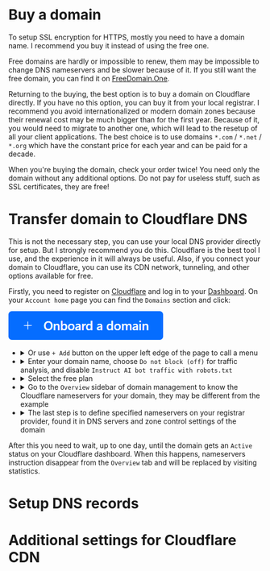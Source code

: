 # Buy a domain

To setup SSL encryption for HTTPS, mostly you need to have a domain name.
I recommend you buy it instead of using the free one.

Free domains are hardly or impossible to renew, them may be impossible to change DNS nameservers and be
slower because of it.
If you still want the free domain, you can find it on [FreeDomain.One](https://freedomain.one/).

Returning to the buying, the best option is to buy a domain on Cloudflare directly.
If you have no this option, you can buy it from your local registrar.
I recommend you avoid internationalized or modern domain zones because their renewal cost may be much bigger than for the first year.
Because of it, you would need to migrate to another one, which will lead to the resetup of all your client applications.
The best choice is to use domains `*.com` / `*.net` / `*.org` which have the constant price for each year and can be paid for a decade.

When you're buying the domain, check your order twice!
You need only the domain without any additional options.
Do not pay for useless stuff, such as SSL certificates, they are free!

# Transfer domain to Cloudflare DNS

This is not the necessary step, you can use your local DNS provider directly for setup.
But I strongly recommend you do this.
Cloudflare is the best tool I use, and the experience in it will always be useful.
Also, if you connect your domain to Cloudflare, you can use its CDN network, tunneling, and other options available for free.

Firstly, you need to register on [Cloudflare](https://dash.cloudflare.com/sign-up) and log in to your [Dashboard](https://dash.cloudflare.com/).
On your `Account home` page you can find the `Domains` section and click:

![button](/images/cloudflare-onboard-a-domain.png)

<ul>
  <li><details>
  <summary>Or use <code>+ Add</code> button on the upper left edge of the page to call a menu</summary>

  ![menu](/images/cloudflare-connect-a-domain.png)

  </details></li>

  <li><details>
  <summary>Enter your domain name, choose <code>Do not block (off)</code> for traffic analysis, and disable <code>Instruct AI bot traffic with robots.txt</code></summary>

  ![domain](/images/cloudflare-enter-an-existing-domain.png)

  </details></li>

  <li><details>
  <summary>Select the free plan</summary>

  ![plan](/images/cloudflare-select-plan.png)

  </details></li>

  <li><details>
  <summary>Go to the <code>Overview</code> sidebar of domain management to know the Cloudflare nameservers for your domain, they may be different from the example</summary>

  ![replace](/images/cloudflare-replace-your-current-nameservers.png)

  </details></li>

  <li><details>
  <summary>The last step is to define specified nameservers on your registrar provider, found it in DNS servers and zone control settings of the domain</summary>

  ![update](/images/reg-dns-servers.png)

  </details></li>
</ul>

After this you need to wait, up to one day, until the domain gets an `Active` status on your Cloudflare dashboard.
When this happens, nameservers instruction disappear from the `Overview` tab and will be replaced by visiting statistics.

# Setup DNS records


# Additional settings for Cloudflare CDN

